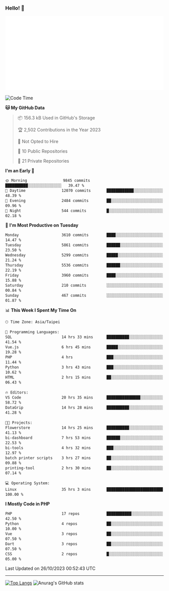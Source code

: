 ### Hello! 👋

![Metrics](/metrics.classic.svg)

<!--START_SECTION:waka-->
![Code Time](http://img.shields.io/badge/Code%20Time-731%20hrs%2035%20mins-blue)

**🐱 My GitHub Data** 

> 📦 156.3 kB Used in GitHub's Storage 
 > 
> 🏆 2,502 Contributions in the Year 2023
 > 
> 🚫 Not Opted to Hire
 > 
> 📜 10 Public Repositories 
 > 
> 🔑 21 Private Repositories 
 > 
**I'm an Early 🐤** 

```text
🌞 Morning                9845 commits        ██████████░░░░░░░░░░░░░░░   39.47 % 
🌆 Daytime                12070 commits       ████████████░░░░░░░░░░░░░   48.39 % 
🌃 Evening                2484 commits        ██░░░░░░░░░░░░░░░░░░░░░░░   09.96 % 
🌙 Night                  544 commits         █░░░░░░░░░░░░░░░░░░░░░░░░   02.18 % 
```
📅 **I'm Most Productive on Tuesday** 

```text
Monday                   3610 commits        ████░░░░░░░░░░░░░░░░░░░░░   14.47 % 
Tuesday                  5861 commits        ██████░░░░░░░░░░░░░░░░░░░   23.50 % 
Wednesday                5299 commits        █████░░░░░░░░░░░░░░░░░░░░   21.24 % 
Thursday                 5536 commits        ██████░░░░░░░░░░░░░░░░░░░   22.19 % 
Friday                   3960 commits        ████░░░░░░░░░░░░░░░░░░░░░   15.88 % 
Saturday                 210 commits         ░░░░░░░░░░░░░░░░░░░░░░░░░   00.84 % 
Sunday                   467 commits         ░░░░░░░░░░░░░░░░░░░░░░░░░   01.87 % 
```


📊 **This Week I Spent My Time On** 

```text
🕑︎ Time Zone: Asia/Taipei

💬 Programming Languages: 
SQL                      14 hrs 33 mins      ██████████░░░░░░░░░░░░░░░   41.54 % 
Vue.js                   6 hrs 45 mins       █████░░░░░░░░░░░░░░░░░░░░   19.28 % 
PHP                      4 hrs               ███░░░░░░░░░░░░░░░░░░░░░░   11.44 % 
Python                   3 hrs 43 mins       ███░░░░░░░░░░░░░░░░░░░░░░   10.62 % 
HTML                     2 hrs 15 mins       ██░░░░░░░░░░░░░░░░░░░░░░░   06.43 % 

🔥 Editors: 
VS Code                  20 hrs 35 mins      ███████████████░░░░░░░░░░   58.72 % 
DataGrip                 14 hrs 28 mins      ██████████░░░░░░░░░░░░░░░   41.28 % 

🐱‍💻 Projects: 
Flowerstore              14 hrs 25 mins      ██████████░░░░░░░░░░░░░░░   41.13 % 
bi-dashboard             7 hrs 53 mins       ██████░░░░░░░░░░░░░░░░░░░   22.53 % 
bi-tools                 4 hrs 32 mins       ███░░░░░░░░░░░░░░░░░░░░░░   12.97 % 
batch printer scripts    3 hrs 27 mins       ██░░░░░░░░░░░░░░░░░░░░░░░   09.88 % 
printing-tool            2 hrs 30 mins       ██░░░░░░░░░░░░░░░░░░░░░░░   07.14 % 

💻 Operating System: 
Linux                    35 hrs 3 mins       █████████████████████████   100.00 % 
```

**I Mostly Code in PHP** 

```text
PHP                      17 repos            ███████████░░░░░░░░░░░░░░   42.50 % 
Python                   4 repos             ██░░░░░░░░░░░░░░░░░░░░░░░   10.00 % 
Vue                      3 repos             ██░░░░░░░░░░░░░░░░░░░░░░░   07.50 % 
Dart                     3 repos             ██░░░░░░░░░░░░░░░░░░░░░░░   07.50 % 
CSS                      2 repos             █░░░░░░░░░░░░░░░░░░░░░░░░   05.00 % 
```




 Last Updated on 26/10/2023 00:52:43 UTC
<!--END_SECTION:waka-->

<hr>

<span style="display:inline-block">[![Top Langs](https://github-readme-stats.vercel.app/api/top-langs/?username=maureendadap&layout=compact&theme=transparent)](https://github.com/anuraghazra/github-readme-stats)</span>
<span style="display:inline-block">![Anurag's GitHub stats](https://github-readme-stats.vercel.app/api?username=maureendadap&show_icons=true&theme=transparent&count_private=true)</span>

<!--
**MaureenDadap/maureendadap** is a ✨ _special_ ✨ repository because its `README.md` (this file) appears on your GitHub profile.

Here are some ideas to get you started:

- 🔭 I’m currently working on ...
- 🌱 I’m currently learning ...
- 👯 I’m looking to collaborate on ...
- 🤔 I’m looking for help with ...
- 💬 Ask me about ...
- 📫 How to reach me: ...
- 😄 Pronouns: ...
- ⚡ Fun fact: ...
-->
